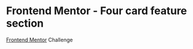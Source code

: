 # Frontend Mentor - Four card feature section

[Frontend Mentor](https://www.frontendmentor.io) Challenge

